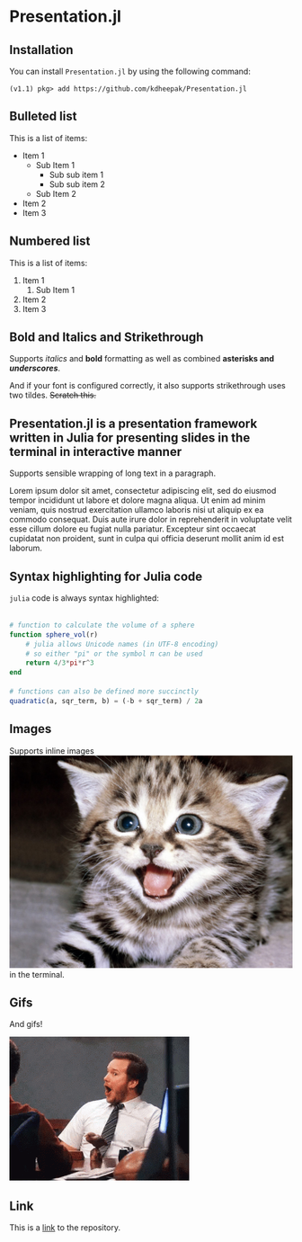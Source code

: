 # Presentation.jl


## Installation

You can install `Presentation.jl` by using the following command:

```
(v1.1) pkg> add https://github.com/kdheepak/Presentation.jl
```

## Bulleted list

This is a list of items:

- Item 1
    - Sub Item 1
        - Sub sub item 1
        - Sub sub item 2
    - Sub Item 2
- Item 2
- Item 3

## Numbered list

This is a list of items:

1. Item 1
    1. Sub Item 1
2. Item 2
3. Item 3

## Bold and Italics and Strikethrough

Supports _italics_ and **bold** formatting as well as combined **asterisks and _underscores_**.

And if your font is configured correctly, it also supports strikethrough uses two tildes. ~~Scratch this.~~

## Presentation.jl is a presentation framework written in Julia for presenting slides in the terminal in interactive manner

Supports sensible wrapping of long text in a paragraph.

Lorem ipsum dolor sit amet, consectetur adipiscing elit, sed do eiusmod tempor incididunt ut labore et dolore magna aliqua. Ut enim ad minim veniam, quis nostrud exercitation ullamco laboris nisi ut aliquip ex ea commodo consequat. Duis aute irure dolor in reprehenderit in voluptate velit esse cillum dolore eu fugiat nulla pariatur. Excepteur sint occaecat cupidatat non proident, sunt in culpa qui officia deserunt mollit anim id est laborum.

## Syntax highlighting for Julia code

`julia` code is always syntax highlighted:

```julia

# function to calculate the volume of a sphere
function sphere_vol(r)
    # julia allows Unicode names (in UTF-8 encoding)
    # so either "pi" or the symbol π can be used
    return 4/3*pi*r^3
end

# functions can also be defined more succinctly
quadratic(a, sqr_term, b) = (-b + sqr_term) / 2a

```

## Images

Supports inline images ![](../examples/cat.jpg) in the terminal.

## Gifs

And gifs!

![](../examples/pratt.gif)

## Link

This is a [link](https://github.com/kdheepak/Presentation.jl) to the repository.
